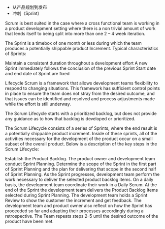 - 从产品规划到发布
- 冲刺（Sprint）



Scrum is best suited in the case where a cross functional team is working in a product development setting where there is a non trivial amount of work that lends itself to being split into more than one 2 – 4 week iteration.

The Sprint is a timebox of one month or less during which the team produces a potentially shippable product Increment. Typical characteristics of Sprints:

Maintain a consistent duration throughout a development effort
A new Sprint immediately follows the conclusion of the previous Sprint
Start date and end date of Sprint are fixed



Lifecycle
Scrum is a framework that allows development teams flexibility to respond to changing situations. This framework has sufficient control points in place to ensure the team does not stray from the desired outcome, and that issues can be identified and resolved and process adjustments made while the effort is still underway.


The Scrum Lifecycle starts with a prioritized backlog, but does not provide any guidance as to how that backlog is developed or prioritized.


The Scrum Lifecycle consists of a series of Sprints, where the end result is a potentially shippable product increment. Inside of these sprints, all of the activities necessary for the development of the product occur on a small subset of the overall product.  Below is a description of the key steps in the Scrum Lifecycle:

Establish the Product Backlog.
The product owner and development team conduct Sprint Planning. Determine the scope of the Sprint in the first part of Sprint Planning and the plan for delivering that scope in the second half of Sprint Planning.
As the Sprint progresses, development team perform the work necessary to deliver the selected product backlog items.
On a daily basis, the development team coordinate their work in a Daily Scrum.
At the end of the Sprint the development team delivers the Product Backlog Items selected during Sprint Planning. The development team holds a Sprint Review to show the customer the increment and get feedback.  The development team and product owner also reflect on how the Sprint has proceeded so far and adapting their processes accordingly during a retrospective.
The Team repeats steps 2–5 until the desired outcome of the product have been met.